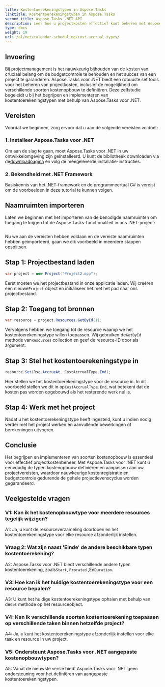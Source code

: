 ```yaml
---
title: Kostentoerekeningstypen in Aspose.Tasks
linktitle: Kostentoerekeningstypen in Aspose.Tasks
second_title: Aspose.Tasks .NET API
description: Leer hoe u projectkosten effectief kunt beheren met Aspose.Tasks voor .NET. Definieer typen kostentoerekening voor nauwkeurig bijhouden van het budget.
type: docs
weight: 19
url: /nl/net/calendar-scheduling/cost-accrual-types/
---
```

## Invoering

Bij projectmanagement is het nauwkeurig bijhouden van de kosten van cruciaal belang om de budgetcontrole te behouden en het succes van een project te garanderen. Aspose.Tasks voor .NET biedt een robuuste set tools voor het beheren van projectkosten, inclusief de mogelijkheid om verschillende soorten kostenopbouw te definiëren. Deze zelfstudie begeleidt u bij het begrijpen en implementeren van kostentoerekeningstypen met behulp van Aspose.Tasks voor .NET.

## Vereisten

Voordat we beginnen, zorg ervoor dat u aan de volgende vereisten voldoet:

### 1. Installeer Aspose.Tasks voor .NET

 Om aan de slag te gaan, moet Aspose.Tasks voor .NET in uw ontwikkelomgeving zijn geïnstalleerd. U kunt de bibliotheek downloaden via de[downloadpagina](https://releases.aspose.com/tasks/net/) en volg de meegeleverde installatie-instructies.

### 2. Bekendheid met .NET Framework

Basiskennis van het .NET-framework en de programmeertaal C# is vereist om de voorbeelden in deze tutorial te kunnen volgen.

## Naamruimten importeren

Laten we beginnen met het importeren van de benodigde naamruimten om toegang te krijgen tot de Aspose.Tasks-functionaliteit in ons .NET-project:

```csharp

```

Nu we aan de vereisten hebben voldaan en de vereiste naamruimten hebben geïmporteerd, gaan we elk voorbeeld in meerdere stappen opsplitsen.

## Stap 1: Projectbestand laden

```csharp
var project = new Project("Project2.mpp");
```

 Eerst moeten we het projectbestand in onze applicatie laden. Wij creëren een nieuwe`Project` object en initialiseer het met het pad naar ons projectbestand.

## Stap 2: Toegang tot bronnen

```csharp
var resource = project.Resources.GetById(1);
```

 Vervolgens hebben we toegang tot de resource waarop we het kostentoerekeningstype willen toepassen. Wij gebruiken de`GetById` methode van`Resources` collection en geef de resource-ID door als argument.

## Stap 3: Stel het kostentoerekeningstype in

```csharp
resource.Set(Rsc.AccrueAt, CostAccrualType.End);
```

 Hier stellen we het kostentoerekeningstype voor de resource in. In dit voorbeeld stellen we dit in op`CostAccrualType.End`, wat betekent dat de kosten pas worden opgebouwd als het resterende werk nul is.

## Stap 4: Werk met het project

Nadat u het kostentoerekeningstype heeft ingesteld, kunt u indien nodig verder met het project werken en aanvullende bewerkingen of berekeningen uitvoeren.

## Conclusie

Het begrijpen en implementeren van soorten kostenopbouw is essentieel voor effectief projectkostenbeheer. Met Aspose.Tasks voor .NET kunt u eenvoudig de typen kostenopbouw definiëren en aanpassen aan uw projectvereisten, waardoor nauwkeurige kostenregistratie en budgetcontrole gedurende de gehele projectlevenscyclus worden gegarandeerd.

## Veelgestelde vragen

### V1: Kan ik het kostenopbouwtype voor meerdere resources tegelijk wijzigen?

A1: Ja, u kunt de resourceverzameling doorlopen en het kostentoerekeningstype voor elke resource afzonderlijk instellen.

### Vraag 2: Wat zijn naast 'Einde' de andere beschikbare typen kostentoerekening?

 A2: Aspose.Tasks voor .NET biedt verschillende andere typen kostentoerekening, zoals`Start`, `Prorated` ,En`Duration`.

### V3: Hoe kan ik het huidige kostentoerekeningstype voor een resource bepalen?

 A3: U kunt het huidige kostentoerekeningstype ophalen met behulp van de`Get` methode op het resourceobject.

### V4: Kan ik verschillende soorten kostentoerekening toepassen op verschillende taken binnen hetzelfde project?

A4: Ja, u kunt het kostentoerekeningstype afzonderlijk instellen voor elke taak en resource in uw project.

### V5: Ondersteunt Aspose.Tasks voor .NET aangepaste kostenopbouwtypen?

A5: Vanaf de nieuwste versie biedt Aspose.Tasks voor .NET geen ondersteuning voor het definiëren van aangepaste kostentoerekeningstypen.